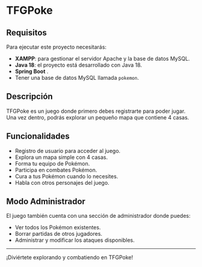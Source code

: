 # TFGPoke

## Requisitos

Para ejecutar este proyecto necesitarás:

- **XAMPP**: para gestionar el servidor Apache y la base de datos MySQL.
- **Java 18**: el proyecto está desarrollado con Java 18.
- **Spring Boot** .
- Tener una base de datos MySQL llamada `pokemon`.

## Descripción

TFGPoke es un juego donde primero debes registrarte para poder jugar. Una vez dentro, podrás explorar un pequeño mapa que contiene 4 casas.

## Funcionalidades

- Registro de usuario para acceder al juego.
- Explora un mapa simple con 4 casas.
- Forma tu equipo de Pokémon.
- Participa en combates Pokémon.
- Cura a tus Pokémon cuando lo necesites.
- Habla con otros personajes del juego.

## Modo Administrador

El juego también cuenta con una sección de administrador donde puedes:

- Ver todos los Pokémon existentes.
- Borrar partidas de otros jugadores.
- Administrar y modificar los ataques disponibles.

---

¡Diviértete explorando y combatiendo en TFGPoke!
